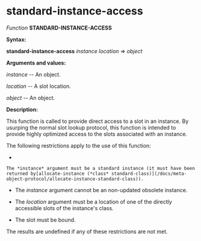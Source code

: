 standard-instance-access
========================

*Function* **STANDARD-INSTANCE-ACCESS**

**Syntax:**

**standard-instance-access** *instance* *location* => *object*

**Arguments and values:**

*instance* -- An object.

*location* -- A slot location.

*object* -- An object.

**Description:**

This function is called to provide direct access to a slot in an instance. By usurping the normal slot lookup protocol, this function is intended to provide highly optimized access to the slots associated with an instance.

The following restrictions apply to the use of this function:

-   

    The *instance* argument must be a standard instance (it must have been returned by[allocate-instance (*class* standard-class)](/docs/meta-object-protocol/allocate-instance-standard-class)).

-   The *instance* argument cannot be an non-updated obsolete instance.

-   The *location* argument must be a location of one of the directly accessible slots of the instance's class.

-   The slot must be bound.

The results are undefined if any of these restrictions are not met.
